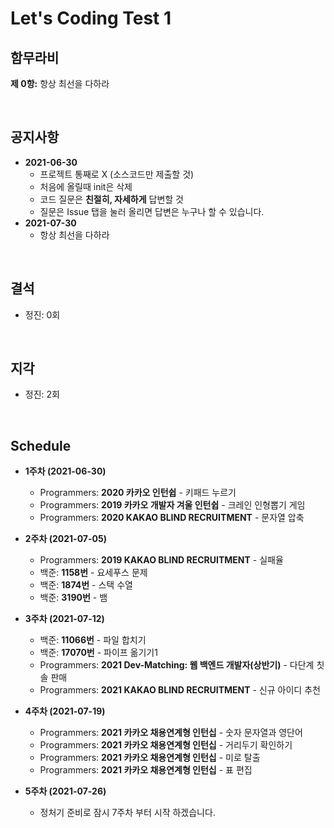 # Let's Coding Test 1

## **함무라비**

**제 0항:** 항상 최선을 다하라

<br/>

## **공지사항**

- **2021-06-30**
  - 프로젝트 통째로 X (소스코드만 제출할 것)
  - 처음에 올릴때 init은 삭제
  - 코드 질문은 **친절히, 자세하게** 답변할 것
  - 질문은 Issue 탭을 눌러 올리면 답변은 누구나 할 수 있습니다.
- **2021-07-30**
  - 항상 최선을 다하라

<br/>

## **결석**

- 정진: 0회

<br/>

## **지각**

- 정진: 2회

<br/>

## **Schedule**

- **1주차 (2021-06-30)**
  - Programmers: **2020 카카오 인턴쉽** - 키패드 누르기
  - Programmers: **2019 카카오 개발자 겨울 인턴쉽** - 크레인 인형뽑기 게임
  - Programmers: **2020 KAKAO BLIND RECRUITMENT** - 문자열 압축

- **2주차 (2021-07-05)**
  - Programmers: **2019 KAKAO BLIND RECRUITMENT** - 실패율
  - 백준: **1158번** - 요세푸스 문제
  - 백준: **1874번** - 스택 수열
  - 백준: **3190번** - 뱀

- **3주차 (2021-07-12)**
  - 백준: **11066번** - 파일 합치기
  - 백준: **17070번** - 파이프 옮기기1
  - Programmers: **2021 Dev-Matching: 웹 백엔드 개발자(상반기)** - 다단계 칫솔 판매
  - Programmers: **2021 KAKAO BLIND RECRUITMENT** - 신규 아이디 추천

- **4주차 (2021-07-19)**
  - Programmers: **2021 카카오 채용연계형 인턴십** - 숫자 문자열과 영단어
  - Programmers: **2021 카카오 채용연계형 인턴십** - 거리두기 확인하기
  - Programmers: **2021 카카오 채용연계형 인턴십** - 미로 탈출
  - Programmers: **2021 카카오 채용연계형 인턴십** - 표 편집
 
- **5주차 (2021-07-26)**
  - 정처기 준비로 잠시 7주차 부터 시작 하겠습니다.
